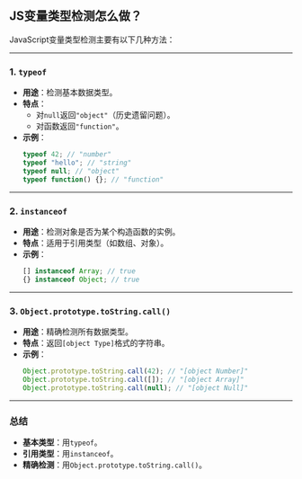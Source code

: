 ## JS变量类型检测怎么做？
JavaScript变量类型检测主要有以下几种方法：

---

### **1. `typeof`**
- **用途**：检测基本数据类型。
- **特点**：
  - 对`null`返回`"object"`（历史遗留问题）。
  - 对函数返回`"function"`。
- **示例**：
  ```javascript
  typeof 42; // "number"
  typeof "hello"; // "string"
  typeof null; // "object"
  typeof function() {}; // "function"
  ```

---

### **2. `instanceof`**
- **用途**：检测对象是否为某个构造函数的实例。
- **特点**：适用于引用类型（如数组、对象）。
- **示例**：
  ```javascript
  [] instanceof Array; // true
  {} instanceof Object; // true
  ```

---

### **3. `Object.prototype.toString.call()`**
- **用途**：精确检测所有数据类型。
- **特点**：返回`[object Type]`格式的字符串。
- **示例**：
  ```javascript
  Object.prototype.toString.call(42); // "[object Number]"
  Object.prototype.toString.call([]); // "[object Array]"
  Object.prototype.toString.call(null); // "[object Null]"
  ```

---

### **总结**
- **基本类型**：用`typeof`。
- **引用类型**：用`instanceof`。
- **精确检测**：用`Object.prototype.toString.call()`。

